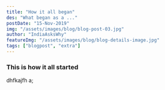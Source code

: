 ```yaml
---
title: "How it all began"
des: "What began as a ..."
postDate: "15-Nov-2019"
img: "/assets/images/blog/blog-post-03.jpg"
author: "IndiaAsksWhy"
featureImg: "/assets/images/blog/blog-details-image.jpg"
tags: ["blogpost", "extra"]
---
```



### This is how it all started

dhfkajfh a;